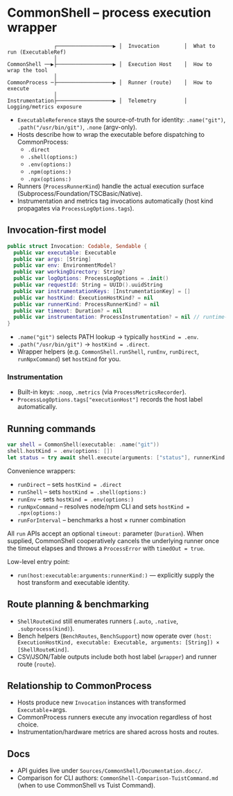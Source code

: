 # CommonShell – process execution wrapper

```
               ┌──────────────────▶ │  Invocation        │  What to run (ExecutableRef)
               │
CommonShell ──▶├──────────────────▶ │  Execution Host    │  How to wrap the tool
               │
CommonProcess ─├──────────────────▶ │  Runner (route)    │  How to execute
               │
Instrumentation├──────────────────▶ │  Telemetry         │  Logging/metrics exposure
```

- `ExecutableReference` stays the source-of-truth for identity: `.name("git")`, `.path("/usr/bin/git")`, `.none` (argv-only).
- Hosts describe how to wrap the executable before dispatching to CommonProcess:
  - `.direct`
  - `.shell(options:)`
  - `.env(options:)`
  - `.npm(options:)`
  - `.npx(options:)`
- Runners (`ProcessRunnerKind`) handle the actual execution surface (Subprocess/Foundation/TSCBasic/Native).
- Instrumentation and metrics tag invocations automatically (host kind propagates via `ProcessLogOptions.tags`).

## Invocation-first model

```swift
public struct Invocation: Codable, Sendable {
  public var executable: Executable
  public var args: [String]
  public var env: EnvironmentModel?
  public var workingDirectory: String?
  public var logOptions: ProcessLogOptions = .init()
  public var requestId: String = UUID().uuidString
  public var instrumentationKeys: [InstrumentationKey] = []
  public var hostKind: ExecutionHostKind? = nil
  public var runnerKind: ProcessRunnerKind? = nil
  public var timeout: Duration? = nil
  public var instrumentation: ProcessInstrumentation? = nil // runtime-only
}
```

- `.name("git")` selects PATH lookup → typically `hostKind = .env`.
- `.path("/usr/bin/git")` → `hostKind = .direct`.
- Wrapper helpers (e.g. `CommonShell.runShell`, `runEnv`, `runDirect`, `runNpxCommand`) set `hostKind` for you.

### Instrumentation

- Built-in keys: `.noop`, `.metrics` (via `ProcessMetricsRecorder`).
- `ProcessLogOptions.tags["executionHost"]` records the host label automatically.

## Running commands

```swift
var shell = CommonShell(executable: .name("git"))
shell.hostKind = .env(options: [])
let status = try await shell.execute(arguments: ["status"], runnerKind: .auto)
```

Convenience wrappers:

- `runDirect` – sets `hostKind = .direct`
- `runShell` – sets `hostKind = .shell(options:)`
- `runEnv` – sets `hostKind = .env(options:)`
- `runNpxCommand` – resolves node/npm CLI and sets `hostKind = .npx(options:)`
- `runForInterval` – benchmarks a host × runner combination

All `run` APIs accept an optional `timeout:` parameter (`Duration`). When supplied, CommonShell cooperatively cancels the underlying runner once the timeout elapses and throws a `ProcessError` with `timedOut = true`.

Low-level entry point:

- `run(host:executable:arguments:runnerKind:)` — explicitly supply the host transform and executable identity.

## Route planning & benchmarking

- `ShellRouteKind` still enumerates runners (`.auto`, `.native`, `.subprocess(kind)`).
- Bench helpers (`BenchRoutes`, `BenchSupport`) now operate over `(host: ExecutionHostKind, executable: Executable, arguments: [String]) × [ShellRouteKind]`.
- CSV/JSON/Table outputs include both host label (`wrapper`) and runner route (`route`).

## Relationship to CommonProcess

- Hosts produce new `Invocation` instances with transformed `Executable`+args.
- CommonProcess runners execute any invocation regardless of host choice.
- Instrumentation/hardware metrics are shared across hosts and routes.

## Docs

- API guides live under `Sources/CommonShell/Documentation.docc/`.
- Comparison for CLI authors: `CommonShell-Comparison-TuistCommand.md` (when to use CommonShell vs Tuist Command).
